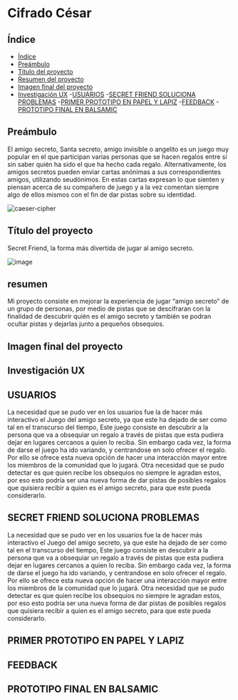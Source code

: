 # Cifrado César

## Índice

- [Índice](#índice)
- [Preámbulo](#preámbulo)
- [Título del proyecto](#Titulo-del-proyecto)
- [Resumen del proyecto](#resumen)
- [Imagen final del proyecto](#Imagen-final-del-proyecto)
- [Investigación UX](#Investigacion-UX)
   -[USUARIOS](#Usuarios)
   -[SECRET FRIEND SOLUCIONA PROBLEMAS](#SECRET-FRIEND-IN-PROBLEMS)
   -[PRIMER PROTOTIPO EN PAPEL Y LAPIZ](#Primer-prototipo)
   -[FEEDBACK](#FEEDBACK)
   -[PROTOTIPO FINAL EN BALSAMIC](#Prototipo-final)

## Preámbulo
El amigo secreto, Santa secreto, amigo invisible o angelito es un juego muy popular en el que participan varias personas que se hacen regalos entre sí sin saber quién ha sido el que ha hecho cada regalo. Alternativamente, los amigos secretos pueden enviar cartas anónimas a sus correspondientes amigos, utilizando seudónimos. En estas cartas expresan lo que sienten y piensan acerca de su compañero de juego y a la vez comentan siempre algo de ellos mismos con el fin de dar pistas sobre su identidad.

  ![caeser-cipher](https://muchosidad.files.wordpress.com/2010/12/amigo-secreto.jpg)

## Título del proyecto

Secret Friend, la forma más divertida de jugar al amigo secreto.

   ![image](https://user-images.githubusercontent.com/51206472/58820623-b5cceb00-85f8-11e9-867b-7913e0cccc3e.png)


## resumen
Mi proyecto consiste en mejorar la experiencia de jugar “amigo secreto” de un grupo de personas, por medio de pistas que se descifraran con la finalidad de descubrir quién es el amigo secreto y también se podran ocultar pistas y dejarlas junto a pequeños obsequios. 


## Imagen final del proyecto

## Investigación UX
  ## USUARIOS
La necesidad que se pudo ver en los usuarios fue la de hacer más interactivo el Juego del amigo secreto, ya que este ha dejado de ser como tal en el transcurso del tiempo, Este juego consiste en descubrir a la persona que  va a obsequiar un regalo a través de pistas que esta pudiera dejar en lugares cercanos a quien lo reciba. 
Sin embargo cada vez, la forma de darse el juego ha ido variando, y centrandose en solo ofrecer el regalo. Por ello se ofrece esta nueva opción de hacer una interacción mayor entre los miembros de la comunidad que lo jugará. 
Otra necesidad que se pudo detectar es que quien recibe los obsequios no siempre le agradan estos, por eso esto podría ser una nueva forma de dar pistas de posibles regalos que quisiera recibir a quien es el amigo secreto, para que este pueda considerarlo.
 ## SECRET FRIEND SOLUCIONA PROBLEMAS
La necesidad que se pudo ver en los usuarios fue la de hacer más interactivo el Juego del amigo secreto, ya que este ha dejado de ser como tal en el transcurso del tiempo, Este juego consiste en descubrir a la persona que  va a obsequiar un regalo a través de pistas que esta pudiera dejar en lugares cercanos a quien lo reciba. 
Sin embargo cada vez, la forma de darse el juego ha ido variando, y centrandose en solo ofrecer el regalo. Por ello se ofrece esta nueva opción de hacer una interacción mayor entre los miembros de la comunidad que lo jugará. 
Otra necesidad que se pudo detectar es que quien recibe los obsequios no siempre le agradan estos, por eso esto podría ser una nueva forma de dar pistas de posibles regalos que quisiera recibir a quien es el amigo secreto, para que este pueda considerarlo.
## PRIMER PROTOTIPO EN PAPEL Y LAPIZ





## FEEDBACK
## PROTOTIPO FINAL EN BALSAMIC
